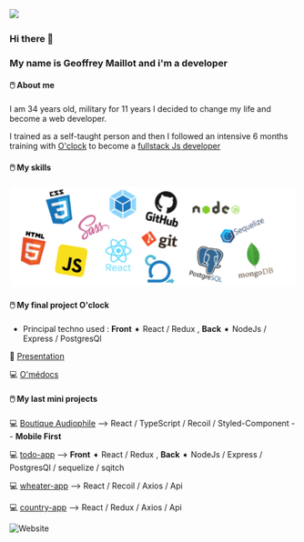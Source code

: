 ![](https://media.giphy.com/media/citBl9yPwnUOs/source.gif)
### Hi there 👋 
### My name is Geoffrey Maillot and i'm a developer 

#### &#128433;&#65039; About me 

I am 34 years old, military for 11 years I decided to change my life and become a web developer.

I trained as a self-taught person and then I followed an intensive 6 months training with [O'clock](https://oclock.io/) to become a [fullstack Js developer](https://oclock.io/formations/developpeur-web-fullstack-javascript)



#### &#128433;&#65039; My skills
![Logos](/img/Logos.png)

####  &#128433;&#65039; My final project O'clock
  - Principal techno used : **Front** ➧ React / Redux , **Back** ➧ NodeJs / Express / PostgresQl
  
  🎥 [Presentation](https://youtu.be/XliSnSJouJs?t=3988) 

&#128187; [O'médocs](https://o-medocs.netlify.app/)

####  &#128433;&#65039; My last mini projects

&#128187; [Boutique Audiophile](http://audiophile.surge.sh/)  -->  React / TypeScript / Recoil / Styled-Component -- __Mobile First__

&#128187; [todo-app](https://kanbanlike.netlify.app/)  -->  **Front** ➧ React / Redux ,   **Back** ➧ NodeJs / Express / PostgresQl / sequelize / sqitch

&#128187; [wheater-app](http://jojo-weather-app.surge.sh/) --> React / Recoil / Axios / Api

&#128187; [country-app](http://jojo-country-app.surge.sh/)  --> React / Redux / Axios / Api

<img alt="Website" src="https://img.shields.io/website?down_color=red&down_message=offline&label=Gallery%20Notion&up_color=green&up_message=online&url=https%3A%2F%2Fimg.shields.io%2Fwebsite%3Fdown_color%3Dred%26down_message%3Doffline%26label%3Dhttps%253A%252F%252Ffrom-notion-gallery.netlify.app%252F%26up_color%3Dgreen%26up_message%3Donline%26url%3Dhttps%253A%252F%252Ffrom-notion-gallery.netlify.app%252F">


